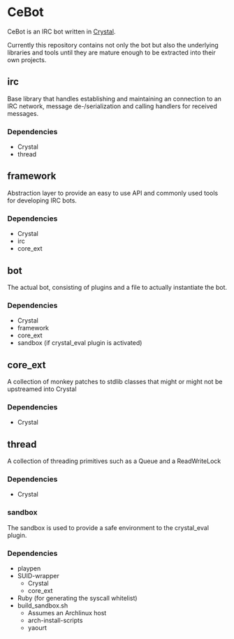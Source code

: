 # CeBot

CeBot is an IRC bot written in [Crystal](http://crystal-lang.org).

Currently this repository contains not only the bot but also the underlying
libraries and tools until they are mature enough to be extracted into their
own projects.


## irc

Base library that handles establishing and maintaining an connection to
an IRC network, message de-/serialization and calling handlers for
received messages.

### Dependencies

* Crystal
* thread

## framework

Abstraction layer to provide an easy to use API and commonly used tools
for developing IRC bots.

### Dependencies

* Crystal
* irc
* core_ext

## bot

The actual bot, consisting of plugins and a file to actually instantiate
the bot.

### Dependencies

* Crystal
* framework
* core_ext
* sandbox (if crystal_eval plugin is activated)

## core_ext

A collection of monkey patches to stdlib classes that might or might not
be upstreamed into Crystal

### Dependencies

* Crystal

## thread

A collection of threading primitives such as a Queue and a ReadWriteLock

### Dependencies

* Crystal

### sandbox

The sandbox is used to provide a safe environment to the crystal_eval plugin.

### Dependencies

* playpen
* SUID-wrapper
  * Crystal
  * core_ext
* Ruby (for generating the syscall whitelist)
* build_sandbox.sh
  * Assumes an Archlinux host
  * arch-install-scripts
  * yaourt
